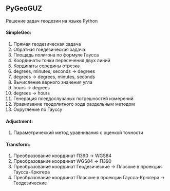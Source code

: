 ## PyGeoGUZ
Решение задач геодезии на языке Python 
#### SimpleGeo:
1. Прямая геодезическая задача
2. Обратная гоедезическая задача
3. Площадь полигона по формуле Гаусса
4. Координаты точки пересечения двух линий
5. Кординаты середины отрезка
6. degrees, minutes, seconds -> degrees
7. degrees -> degrees, minutes, seconds
8. Вычисление верного значения угла
9. hours -> degrees
10. degrees -> hours
11. Генерация псевдослучаных погрешностей измерений
12. Уравнивание теодолитного хода раздельным методом
13. Округление по Гауссу

#### Adjustment:
1. Параметрический метод уравнивания с оценкой точности

#### Transform:
1. Преобразование координат ПЗ90 -> WGS84
2. Преобразование координат WGS84 -> ПЗ90 
3. Преобразование координат Геодезические -> Плоские в проекции Гаусса-Крюгера 
4. Преобразование координат Плоские в проекции Гаусса-Крюгера -> Геодезические 